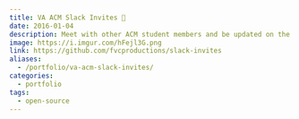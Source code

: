 ```yaml
---
title: VA ACM Slack Invites 👥
date: 2016-01-04
description: Meet with other ACM student members and be updated on the latest announcements to get more involved in the local tech community.
image: https://i.imgur.com/hFejl3G.png
link: https://github.com/fvcproductions/slack-invites
aliases:
  - /portfolio/va-acm-slack-invites/
categories:
  - portfolio
tags:
  - open-source
---
```

